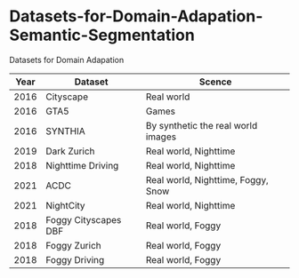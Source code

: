 # Datasets-for-Domain-Adapation-Semantic-Segmentation
Datasets for Domain Adapation

| Year | Dataset              | Scence                             |
| :--: | -------------------- | ---------------------------------- |
| 2016 | Cityscape            | Real world                         |
| 2016 | GTA5                 | Games                              |
| 2016 | SYNTHIA              | By synthetic the real world images |
| 2019 | Dark Zurich          | Real world, Nighttime              |
| 2018 | Nighttime Driving    | Real world, Nighttime              |
| 2021 | ACDC                 | Real world, Nighttime, Foggy, Snow |
| 2021 | NightCity            | Real world, Nighttime              |
| 2018 | Foggy Cityscapes DBF | Real world, Foggy                  |
| 2018 | Foggy Zurich         | Real world, Foggy                  |
| 2018 | Foggy Driving        | Real world, Foggy                  |

